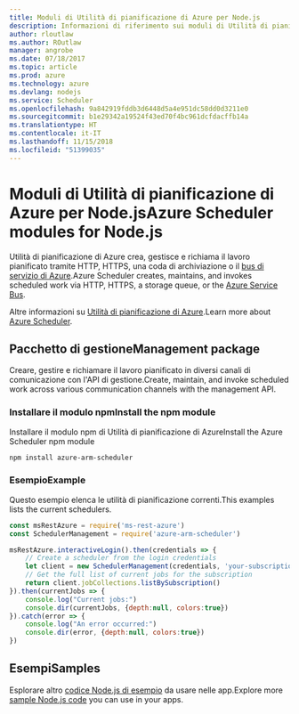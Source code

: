```yaml
---
title: Moduli di Utilità di pianificazione di Azure per Node.js
description: Informazioni di riferimento sui moduli di Utilità di pianificazione di Azure per Node.js
author: rloutlaw
ms.author: ROutlaw
manager: angrobe
ms.date: 07/18/2017
ms.topic: article
ms.prod: azure
ms.technology: azure
ms.devlang: nodejs
ms.service: Scheduler
ms.openlocfilehash: 9a842919fddb3d6448d5a4e951dc58dd0d3211e0
ms.sourcegitcommit: b1e29342a19524f43ed70f4bc961dcfdacffb14a
ms.translationtype: HT
ms.contentlocale: it-IT
ms.lasthandoff: 11/15/2018
ms.locfileid: "51399035"
---
```

# <a name="azure-scheduler-modules-for-nodejs"></a><span data-ttu-id="f2700-103">Moduli di Utilità di pianificazione di Azure per Node.js</span><span class="sxs-lookup"><span data-stu-id="f2700-103">Azure Scheduler modules for Node.js</span></span>

<span data-ttu-id="f2700-104">Utilità di pianificazione di Azure crea, gestisce e richiama il lavoro pianificato tramite HTTP, HTTPS, una coda di archiviazione o il [bus di servizio di Azure](/azure/service-bus-messaging/service-bus-messaging-overview).</span><span class="sxs-lookup"><span data-stu-id="f2700-104">Azure Scheduler creates, maintains, and invokes scheduled work via HTTP, HTTPS, a storage queue, or the [Azure Service Bus](/azure/service-bus-messaging/service-bus-messaging-overview).</span></span>

<span data-ttu-id="f2700-105">Altre informazioni su [Utilità di pianificazione di Azure](/azure/scheduler/scheduler-intro).</span><span class="sxs-lookup"><span data-stu-id="f2700-105">Learn more about [Azure Scheduler](/azure/scheduler/scheduler-intro).</span></span>

## <a name="management-package"></a><span data-ttu-id="f2700-106">Pacchetto di gestione</span><span class="sxs-lookup"><span data-stu-id="f2700-106">Management package</span></span>

<span data-ttu-id="f2700-107">Creare, gestire e richiamare il lavoro pianificato in diversi canali di comunicazione con l'API di gestione.</span><span class="sxs-lookup"><span data-stu-id="f2700-107">Create, maintain, and invoke scheduled work across various communication channels with the management API.</span></span>

### <a name="install-the-npm-module"></a><span data-ttu-id="f2700-108">Installare il modulo npm</span><span class="sxs-lookup"><span data-stu-id="f2700-108">Install the npm module</span></span>

<span data-ttu-id="f2700-109">Installare il modulo npm di Utilità di pianificazione di Azure</span><span class="sxs-lookup"><span data-stu-id="f2700-109">Install the Azure Scheduler npm module</span></span>

```bash
npm install azure-arm-scheduler
```

### <a name="example"></a><span data-ttu-id="f2700-110">Esempio</span><span class="sxs-lookup"><span data-stu-id="f2700-110">Example</span></span>

<span data-ttu-id="f2700-111">Questo esempio elenca le utilità di pianificazione correnti.</span><span class="sxs-lookup"><span data-stu-id="f2700-111">This examples lists the current schedulers.</span></span>

```javascript
const msRestAzure = require('ms-rest-azure')
const SchedulerManagement = require('azure-arm-scheduler')

msRestAzure.interactiveLogin().then(credentials => {
    // Create a scheduler from the login credentials
    let client = new SchedulerManagement(credentials, 'your-subscription-id')
    // Get the full list of current jobs for the subscription
    return client.jobCollections.listBySubscription()
}).then(currentJobs => {
    console.log("Current jobs:")
    console.dir(currentJobs, {depth:null, colors:true})
}).catch(error => {
    console.log("An error occurred:")
    console.dir(error, {depth:null, colors:true})
})
```

## <a name="samples"></a><span data-ttu-id="f2700-112">Esempi</span><span class="sxs-lookup"><span data-stu-id="f2700-112">Samples</span></span>

<span data-ttu-id="f2700-113">Esplorare altro [codice Node.js di esempio](https://azure.microsoft.com/resources/samples/?platform=nodejs) da usare nelle app.</span><span class="sxs-lookup"><span data-stu-id="f2700-113">Explore more [sample Node.js code](https://azure.microsoft.com/resources/samples/?platform=nodejs) you can use in your apps.</span></span>
